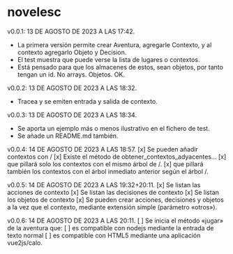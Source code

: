 # novelesc


v0.0.1: 13 DE AGOSTO DE 2023 A LAS 17:42.

 - La primera versión permite crear Aventura, agregarle Contexto, y al contexto agregarlo Objeto y Decision.
 - El test muestra que puede verse la lista de lugares o contextos.
 - Está pensado para que los almacenes de estos, sean objetos, por tanto tengan un id. No arrays. Objetos. OK.


v0.0.2: 13 DE AGOSTO DE 2023 A LAS 18:32.
 - Tracea y se emiten entrada y salida de contexto.

v0.0.3: 13 DE AGOSTO DE 2023 A LAS 18:34.
 - Se aporta un ejemplo más o menos ilustrativo en el fichero de test.
 - Se añade un README.md también.

v0.0.4: 14 DE AGOSTO DE 2023 A LAS 18:57.
 [x] Se pueden añadir contextos con /
 [x] Existe el método de obtener_contextos_adyacentes...
    [x] que pillará solo los contextos con el mismo árbol de /.
    [x] que pillará también los contextos con el árbol inmediato anterior según el árbol /.

v0.0.5: 14 DE AGOSTO DE 2023 A LAS 19:32+20:11.
 [x] Se listan las acciones de contexto
 [x] Se listan las decisiones de contexto
 [x] Se listan los objetos de contexto
 [x] Se pueden crear acciones, decisiones y objetos a la vez que el contexto, mediante extensión simple (parámetro «otros»).

v0.0.6: 14 DE AGOSTO DE 2023 A LAS 20:11.
 [ ] Se inicia el método «jugar» de la aventura que:
    [ ] es compatible con nodejs mediante la entrada de texto normal
    [ ] es compatible con HTML5 mediante una aplicación vue2js/calo.
    
